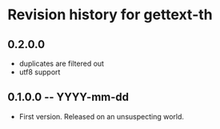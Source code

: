 # Revision history for gettext-th

## 0.2.0.0

* duplicates are filtered out
* utf8 support

## 0.1.0.0 -- YYYY-mm-dd

* First version. Released on an unsuspecting world.
